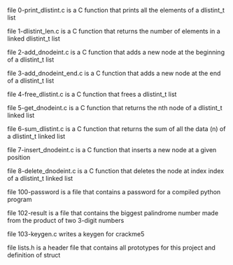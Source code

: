 file 0-print_dlistint.c is a C function that prints all the elements of a dlistint_t list

file 1-dlistint_len.c is a C function that returns the number of elements in a linked dlistint_t list

file 2-add_dnodeint.c is a C function that adds a new node at the beginning of a dlistint_t list

file 3-add_dnodeint_end.c is a C function that adds a new node at the end of a dlistint_t list

file 4-free_dlistint.c is a C function that frees a dlistint_t list

file 5-get_dnodeint.c is a C function that returns the nth node of a dlistint_t linked list

file 6-sum_dlistint.c is a C function that returns the sum of all the data (n) of a dlistint_t linked list

file 7-insert_dnodeint.c is a C function that inserts a new node at a given position

file 8-delete_dnodeint.c is a C function that deletes the node at index index of a dlistint_t linked list

file 100-password is a file that contains a password for a compiled python program

file 102-result is a file that contains the biggest palindrome number made from the product of two 3-digit numbers

file 103-keygen.c writes a keygen for crackme5

file lists.h is a header file that contains all prototypes for this project and definition of struct
